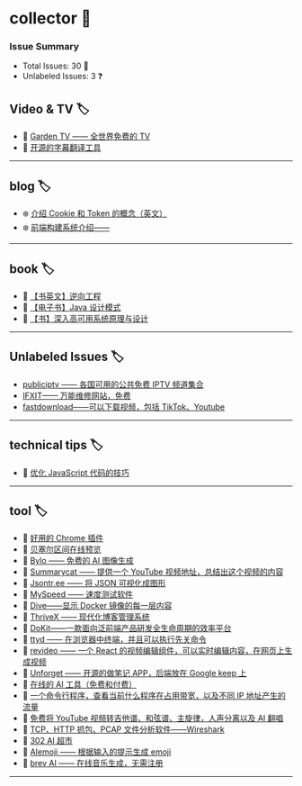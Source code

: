 # collector 📖
### Issue Summary
- Total Issues: 30 📝
- Unlabeled Issues: 3 ❓

## Video & TV 🏷️
- 🎅 [Garden TV ——  全世界免费的 TV](https://github.com/dengaye/collector/issues/39)
- 🎅 [开源的字幕翻译工具](https://github.com/dengaye/collector/issues/38)

---

## blog 🏷️
- ❄️ [介绍 Cookie 和 Token 的概念（英文）](https://github.com/dengaye/collector/issues/15)
- ❄️ [前端构建系统介绍——](https://github.com/dengaye/collector/issues/13)

---

## book 🏷️
- 👻 [【书英文】逆向工程](https://github.com/dengaye/collector/issues/37)
- 👻 [【电子书】Java 设计模式](https://github.com/dengaye/collector/issues/36)
- 👻 [【书】深入高可用系统原理与设计](https://github.com/dengaye/collector/issues/31)

---

## Unlabeled Issues 🏷️
-  [publiciptv —— 各国可用的公共免费 IPTV 频道集合](https://github.com/dengaye/collector/issues/35)
-  [IFXIT—— 万能维修网站，免费](https://github.com/dengaye/collector/issues/34)
-  [fastdownload——可以下载视频，包括 TikTok、Youtube](https://github.com/dengaye/collector/issues/10)

---

## technical tips 🏷️
- 🎃 [优化 JavaScript 代码的技巧 ](https://github.com/dengaye/collector/issues/23)

---

## tool 🏷️
- 🎃 [好用的 Chrome 插件](https://github.com/dengaye/collector/issues/33)
- 🎃 [贝塞尔区间在线预览](https://github.com/dengaye/collector/issues/32)
- 🎃 [Bylo —— 免费的 AI 图像生成](https://github.com/dengaye/collector/issues/30)
- 🎃 [Summarycat —— 提供一个 YouTube 视频地址，总结出这个视频的内容](https://github.com/dengaye/collector/issues/29)
- 🎃 [Jsontr.ee —— 将 JSON 可视化成图形](https://github.com/dengaye/collector/issues/28)
- 🎃 [MySpeed —— 速度测试软件](https://github.com/dengaye/collector/issues/27)
- 🎃 [Dive——显示 Docker 镜像的每一层内容](https://github.com/dengaye/collector/issues/26)
- 🎃 [ThriveX —— 现代化博客管理系统](https://github.com/dengaye/collector/issues/25)
- 🎃 [DoKit——一款面向泛前端产品研发全生命周期的效率平台](https://github.com/dengaye/collector/issues/24)
- 🎃 [ttyd —— 在浏览器中终端，并且可以执行先关命令](https://github.com/dengaye/collector/issues/22)
- 🎃 [revideo —— 一个 React 的视频编辑组件，可以实时编辑内容，在网页上生成视频](https://github.com/dengaye/collector/issues/21)
- 🎃 [Unforget —— 开源的做笔记 APP，后端放在 Google keep 上](https://github.com/dengaye/collector/issues/20)
- 🎃 [在线的 AI 工具（免费和付费）](https://github.com/dengaye/collector/issues/19)
- 🎃 [一个命令行程序，查看当前什么程序在占用带宽，以及不同 IP 地址产生的流量](https://github.com/dengaye/collector/issues/18)
- 🎃 [免费将 YouTube 视频转吉他谱、和弦谱、主旋律，人声分离以及 AI 翻唱](https://github.com/dengaye/collector/issues/17)
- 🎃 [TCP、HTTP 抓包、PCAP 文件分析软件——Wireshark](https://github.com/dengaye/collector/issues/16)
- 🎃 [302 AI 超市](https://github.com/dengaye/collector/issues/14)
- 🎃 [AIemoji —— 根据输入的提示生成 emoji](https://github.com/dengaye/collector/issues/12)
- 🎃 [brev AI —— 在线音乐生成，无需注册](https://github.com/dengaye/collector/issues/11)

---


